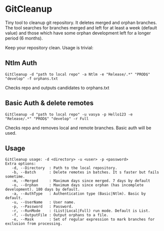 # GitCleanup
Tiny tool to cleanup git repository. It deletes merged and orphan branches.
The tool searches for branches merged and left for at least a week (default value) and those which have some orphan development left for a longer period (6 months). 

Keep your repository clean.
Usage is trivial:

## Ntlm Auth
```
GitCleanup -d "path to local repo" -a Ntlm -e "Release/.*" "PROD$" "develop" -f orphans.txt    
```
Checks repo and outputs candidates to orphans.txt

## Basic Auth & delete remotes
```
GitCleanup -d "path to local repo" -u vasya -p Hello123 -e "Release/.*" "PROD$" "develop" -r Full    
```
Checks repo and removes local and remote branches. Basic auth will be used.

## Usage
```
GitCleanup usage: -d <directory> -u <user> -p <password>
Extra options:
   -d, --Directory  : Path to the local repository.
   -b, --Batch      : Delete remotes in batches. It s faster but fails sometime.
   -m, --Merged     : Maximum days since merged. 7 days by default
   -o, --Orphan     : Maximum days since orphan (has incomplete development). 180 days by default.
   -a, --AuthType   : Authentication type (Basic|Ntlm). Basic by default.
   -u, --UserName   : User name.
   -p, --Password   : Password.
   -r, --RunMode    : (List|Local|Full) run mode. Default is List.
   -f, --OutputFile : Output orphans to a file.
   -e, --Mask       : Set of regular expression to mark branches for exclusion from processing.
```
